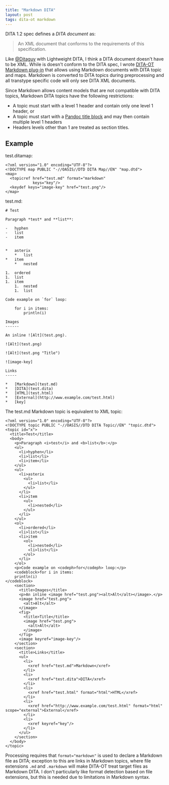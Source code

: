 ```yaml
---
title: "Markdown DITA"
layout: post
tags: dita-ot markdown
---
```

DITA 1.2 spec defines a *DITA document* as:

> An XML document that conforms to the requirements of this specification.

Like [@Ditaguy](https://twitter.com/Ditaguy) with Lightweight DITA, I think a DITA document doesn't have to be XML. While is doesn't conform to the DITA spec, I wrote [DITA-OT Markdown plug-in](https://github.com/jelovirt/dita-ot-markdown) that allows using Markdown documents with DITA topic and maps. Markdown is converted to DITA topics during preprocessing and all transtype specific code will only see DITA XML documents.

Since Markdown allows content models that are not compatible with DITA topics, Markdown DITA topics have the following restrictions:

* A topic must start with a level 1 header and contain only one level 1 header, or
* A topic must start with a [Pandoc title block](http://johnmacfarlane.net/pandoc/demo/example9/pandocs-markdown.html#extension-pandoc_title_block) and may then contain multiple level 1 headers
* Headers levels other than 1 are treated as section titles.

## Example

test.ditamap:

    <?xml version="1.0" encoding="UTF-8"?>
    <!DOCTYPE map PUBLIC "-//OASIS//DTD DITA Map//EN" "map.dtd">
    <map>
      <topicref href="test.md" format="markdown"
                keys="key"/>
      <keydef keys="image-key" href="test.png"/>
    </map>

test.md:

    # Test
    
    Paragraph *test* and **list**:
    
    -   hyphen
    -   list
    -   item
    

    *   asterix
        *   list
    *   item
        *   nested
    
    1.  ordered
    1.  list
    1.  item
        1.  nested
        1.  list
    
    Code example on `for` loop:
    
        for i in items:
            println(i)
    
    Images
    ------

    An inline ![Alt](test.png).

    ![Alt](test.png)

    ![Alt](test.png "Title")

    ![image-key]

    Links
    -----
    
    *   [Markdown](test.md)
    *   [DITA](test.dita)
    *   [HTML](test.html)
    *   [External](http://www.example.com/test.html)
    *   [key]

The test.md Markdown topic is equivalent to XML topic:

    <?xml version="1.0" encoding="UTF-8"?>
    <!DOCTYPE topic PUBLIC "-//OASIS//DTD DITA Topic//EN" "topic.dtd">
    <topic id="x">
      <title>Test</title>
      <body>
        <p>Paragraph <i>test</i> and <b>list</b>:</p>
        <ul>
          <li>hyphen</li>
          <li>list</li>
          <li>item</li>
        </ul>
        <ul>
          <li>asterix
            <ul>
              <li>list</li>
            </ul>
          </li>
          <li>item
            <ul>
              <li>nested</li>
            </ul>
          </li>
        </ul>
        <ol>
          <li>ordered</li>
          <li>list</li>
          <li>item
            <ol>
              <li>nested</li>
              <li>list</li>
            </ol>
          </li>
        </ol>
        <p>Code example on <codeph>for</codeph> loop:</p>
        <codeblock>for i in items:
        println(i)
    </codeblock>
        <section>
          <title>Images</title>
          <p>An inline <image href="test.png"><alt>Alt</alt></image>.</p>
          <image href="test.png">
            <alt>Alt</alt>
          </image>
          <fig>
            <title>Title</title>
            <image href="test.png">
              <alt>Alt</alt>
            </image>
          </fig>
          <image keyref="image-key"/>
        </section>
        <section>
          <title>Links</title>
          <ul>
            <li>
              <xref href="test.md">Markdown</xref>
            </li>
            <li>
              <xref href="test.dita">DITA</xref>
            </li>
            <li>
              <xref href="test.html" format="html">HTML</xref>
            </li>
            <li>
              <xref href="http://www.example.com/test.html" format="html" scope="external">External</xref>
            </li>
            <li>
              <xref keyref="key"/>
            </li>
          </ul>
        </section>
      </body>
    </topic>

Processing requires that `format="markdown"` is used to declare a Markdown file as DITA; exception to this are links in Markdown topics, where file extensions `.md` and `.markdown` will make DITA-OT treat target files as Markdown DITA. I don't particularly like format detection based on file extensions, but this is needed due to limitations in Markdown syntax.
